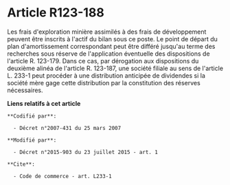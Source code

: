 # Article R123-188

Les frais d'exploration minière assimilés à des frais de développement peuvent être inscrits à l'actif du bilan sous ce
poste. Le point de départ du plan d'amortissement correspondant peut être différé jusqu'au terme des recherches sous réserve
de l'application éventuelle des dispositions de l'article R. 123-179. Dans ce cas, par dérogation aux dispositions du
deuxième alinéa de l'article R. 123-187, une société filiale au sens de l'article L. 233-1 peut procéder à une distribution
anticipée de dividendes si la société mère gage cette distribution par la constitution des réserves nécessaires.

**Liens relatifs à cet article**

	**Codifié par**:

	  - Décret n°2007-431 du 25 mars 2007

	**Modifié par**:

	  - Décret n°2015-903 du 23 juillet 2015 - art. 1

	**Cite**:

	  - Code de commerce - art. L233-1
